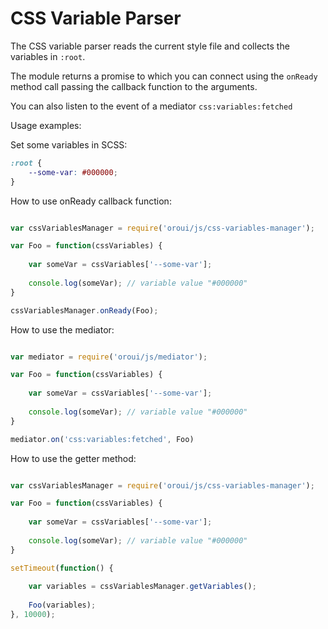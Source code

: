 # CSS Variable Parser

The CSS variable parser reads the current style file and collects the variables in `:root`.

The module returns a promise to which you can connect using the `onReady` method call passing the callback function to the arguments.

You can also listen to the event of a mediator `css:variables:fetched`

Usage examples:

Set some variables in SCSS:
```scss
:root {
    --some-var: #000000;
}
```

How to use onReady callback function:
```javascript

var cssVariablesManager = require('oroui/js/css-variables-manager');

var Foo = function(cssVariables) {
    
    var someVar = cssVariables['--some-var'];
    
    console.log(someVar); // variable value "#000000"
}

cssVariablesManager.onReady(Foo);

```

How to use the mediator:
```javascript

var mediator = require('oroui/js/mediator');

var Foo = function(cssVariables) {
    
    var someVar = cssVariables['--some-var'];
    
    console.log(someVar); // variable value "#000000"
}

mediator.on('css:variables:fetched', Foo)

```

How to use the getter method:
```javascript

var cssVariablesManager = require('oroui/js/css-variables-manager');

var Foo = function(cssVariables) {
    
    var someVar = cssVariables['--some-var'];
    
    console.log(someVar); // variable value "#000000"
}

setTimeout(function() {
    
    var variables = cssVariablesManager.getVariables();
    
    Foo(variables);
}, 10000);
```
